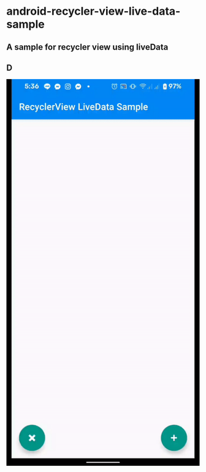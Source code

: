 # android-recycler-view-live-data-sample
## A sample for recycler view using liveData 

## D
![Demo](/sample.gif "Demo")
